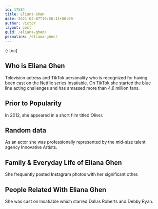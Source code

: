```yaml
---
id: 17584
title: Eliana Ghen
date: 2021-04-07T19:50:11+00:00
author: victor
layout: post
guid: /eliana-ghen/
permalink: /eliana-ghen/
---
```



{: toc}


## Who is Eliana Ghen



Television actress and TikTok personality who is recognized for having been cast on the Netflix series Insatiable. On TikTok she started the blue line acting challenges and has amassed more than 4.6 million fans.

                
                
                
## Prior to Popularity



In 2012, she appeared in a short film titled Oliver.

                
                
                
## Random data



As an actor she was professionally represented by the mid-size talent agency Innovative Artists. 

                
                
                
## Family & Everyday Life of Eliana Ghen



She frequently posted Instagram photos with her significant other. 

                
                
                
## People Related With Eliana Ghen



She was cast on Insatiable which starred Dallas Roberts and Debby Ryan.

                
              
            
          
          
          